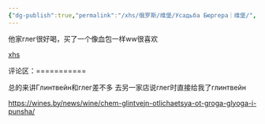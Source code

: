 ```yaml
---
{"dg-publish":true,"permalink":"/xhs/俄罗斯/维堡/Усадьба Бюргера｜维堡/","tags":["rednote","维堡"],"created":"2025-03-17T22:49:48.308+08:00","updated":"2025-03-20T22:46:14.376+08:00"}
---
```


 

他家глег很好喝，买了一个像血包一样ww很喜欢

[xhs](https://www.xiaohongshu.com/explore/6751f4db000000000203b80f?xsec_token=ABP6FhAkegOatYI1R8gmxZkoaC1UyRz3HsPfooY-mGSUc=&xsec_source=pc_user)

评论区：===========

总的来讲Глинтвейн和глег差不多 去另一家店说глег时直接给我了глинтвейн

https://wines.by/news/wine/chem-glintvejn-otlichaetsya-ot-groga-glyoga-i-punsha/

> 
